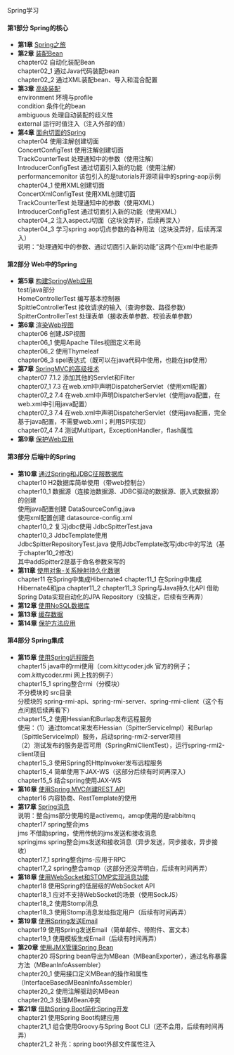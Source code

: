Spring学习  
#### 第1部分 Spring的核心
- **第1章** [Spring之旅]()  
- **第2章** [装配Bean]()  
chapter02 自动化装配Bean  
chapter02_1 通过Java代码装配bean  
chapter02_2 通过XML装配bean、导入和混合配置  
- **第3章** [高级装配]()  
environment 环境与profile  
condition 条件化的bean  
ambiguous 处理自动装配的歧义性  
external 运行时值注入（注入外部的值）  
- **第4章** [面向切面的Spring]()  
chapter04 使用注解创建切面  
ConcertConfigTest 使用注解创建切面  
TrackCounterTest 处理通知中的参数（使用注解）  
IntroducerConfigTest 通过切面引入新的功能（使用注解）  
performancemonitor 该包引入的是tutorials开源项目中的spring-aop示例  
chapter04_1 使用XML创建切面  
ConcertXmlConfigTest 使用XML创建切面  
TrackCounterTest 处理通知中的参数（使用XML）  
IntroducerConfigTest 通过切面引入新的功能（使用XML）  
chapter04_2 注入aspectJ切面（这块没弄好，后续再深入）  
chapter04_3 学习spring aop切点参数的各种用法（这块没弄好，后续再深入）  
说明：“处理通知中的参数、通过切面引入新的功能”这两个在xml中也能弄  
#### 第2部分 Web中的Spring
- **第5章** [构建SpringWeb应用]()  
test/java部分  
HomeControllerTest 编写基本控制器  
SpittleControllerTest 接收请求的输入（查询参数、路径参数）  
SpitterControllerTest 处理表单（接收表单参数、校验表单参数）  
- **第6章** [渲染Web视图]()  
chapter06 创建JSP视图  
chapter06_1 使用Apache Tiles视图定义布局  
chapter06_2 使用Thymeleaf  
chapter06_3 spel表达式（既可以在java代码中使用，也能在jsp使用）  
- **第7章** [SpringMVC的高级技术]()  
chapter07 7.1.2 添加其他的Servlet和Filter  
chapter07_1 7.3 在web.xml中声明DispatcherServlet（使用xml配置）  
chapter07_2 7.4 在web.xml中声明DispatcherServlet（使用java配置，在web.xml中引用java配置）  
chapter07_3 7.4 在web.xml中声明DispatcherServlet（使用java配置，完全基于java配置，不需要web.xml；利用SPI实现）  
chapter07_4 7.4 测试Multipart，ExceptionHandler，flash属性  
- **第9章** [保护Web应用]()  
#### 第3部分 后端中的Spring
- **第10章** [通过Spring和JDBC征服数据库]()  
chapter10 H2数据库简单使用（带web控制台）  
chapter10_1 数据源（连接池数据源、JDBC驱动的数据源、嵌入式数据源）的创建  
使用java配置创建 DataSourceConfig.java  
使用xml配置创建 datasource-config.xml  
chapter10_2 复习jdbc使用 JdbcSpitterTest.java  
chapter10_3 JdbcTemplate使用  
JdbcSpitterRepositoryTest.java 使用JdbcTemplate改写jdbc中的写法（基于chapter10_2修改）  
其中addSpitter2是基于命名参数来写的  
- **第11章** [使用对象-关系映射持久化数据]()  
chapter11 在Spring中集成Hibernate4
chapter11_1 在Spring中集成Hibernate4和jpa
chapter11_2 chapter11_3 Spring与Java持久化API 借助Spring Data实现自动化的JPA Repository（没搞定，后续有空再弄）  
- **第12章** [使用NoSQL数据库]()  
- **第13章** [缓存数据]()  
- **第14章** [保护方法应用]()  
#### 第4部分 Spring集成
- **第15章** [使用Spring远程服务]()  
chapter15 java中的rmi使用（com.kittycoder.jdk 官方的例子；com.kittycoder.rmi 网上找的例子）  
chapter15_1 spring整合rmi（分模块）  
不分模块的 src目录  
分模块的 spring-rmi-api、spring-rmi-server、spring-rmi-client（这个有点问题后续再看下）  
chapter15_2 使用Hessian和Burlap发布远程服务  
使用：（1）通过tomcat来发布Hessian（SpitterServiceImpl）和Burlap（SpittleServiceImpl）服务，启动spring-rmi2-server项目  
（2）测试发布的服务是否可用（SpringRmiClientTest），运行spring-rmi2-client项目  
chapter15_3 使用Spring的HttpInvoker发布远程服务  
chapter15_4 简单使用下JAX-WS（这部分后续有时间再深入）  
chapter15_5 结合spring使用JAX-WS  
- **第16章** [使用Spring MVC创建REST API]()  
chapter16 内容协商、RestTemplate的使用  
- **第17章** [Spring消息]()  
说明：整合jms部分使用的是activemq，amqp使用的是rabbitmq  
chapter17 spring整合jms  
jms 不借助spring，使用传统的jms发送和接收消息  
springjms spring整合jms发送和接收消息（异步发送，同步接收，异步接收）  
chapter17_1 spring整合jms-应用于RPC  
chapter17_2 spring整合amqp（这部分还没弄明白，后续有时间再弄）  
- **第18章** [使用WebSocket和STOMP实现消息功能]()  
chapter18 使用Spring的低层级的WebSocket API  
chapter18_1 应对不支持WebSocket的场景（使用SockJS）  
chapter18_2 使用Stomp消息  
chapter18_3 使用Stomp消息发给指定用户（后续有时间再弄）  
- **第19章** [使用Spring发送Email]()  
chapter19 使用Spring发送Email（简单邮件、带附件、富文本）  
chapter19_1 使用模板生成Email（后续有时间再弄）  
- **第20章** [使用JMX管理Spring Bean]()  
chapter20 将Spring bean导出为MBean（MBeanExporter），通过名称暴露方法（MBeanInfoAssembler）  
chapter20_1 使用接口定义MBean的操作和属性（InterfaceBasedMBeanInfoAssembler）  
chapter20_2 使用注解驱动的MBean  
chapter20_3 处理MBean冲突  
- **第21章** [借助Spring Boot简化Spring开发]()  
chapter21 使用Spring Boot构建应用  
chapter21_1 组合使用Groovy与Spring Boot CLI（还不会用，后续有时间再弄）  
chapter21_2 补充：spring boot外部文件属性注入
